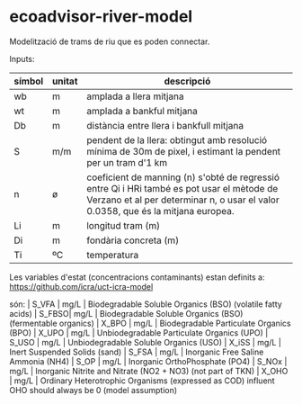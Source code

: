 # ecoadvisor-river-model

Modelització de trams de riu que es poden connectar.

Inputs:

|símbol|unitat|descripció|
|------|------|----------|
|wb    | m    |amplada a llera mitjana  |
|wt    | m    |amplada a bankful mitjana  |
|Db    | m    |distància entre llera i bankfull mitjana  |
|S     | m/m  |pendent de la llera: obtingut amb resolució mínima de 30m de pixel, i estimant la pendent per un tram d'1 km |
|n     | ø    |coeficient de manning (n) s'obté de regressió entre Qi i HRi també es pot usar el mètode de Verzano et al per determinar n, o usar el valor 0.0358, que és la mitjana europea. |
|Li    | m    |longitud tram (m) |
|Di    | m    |fondària concreta (m) |
|Ti    | ºC   |temperatura |

Les variables d'estat (concentracions contaminants) estan definits a:
https://github.com/icra/uct-icra-model

són:
| S_VFA | mg/L | Biodegradable   Soluble     Organics (BSO) (volatile fatty acids)
| S_FBSO| mg/L | Biodegradable   Soluble     Organics (BSO) (fermentable organics)
| X_BPO | mg/L | Biodegradable   Particulate Organics (BPO)
| X_UPO | mg/L | Unbiodegradable Particulate Organics (UPO)
| S_USO | mg/L | Unbiodegradable Soluble     Organics (USO)
| X_iSS | mg/L | Inert Suspended Solids (sand)
| S_FSA | mg/L | Inorganic Free Saline Ammonia (NH4)
| S_OP  | mg/L | Inorganic OrthoPhosphate (PO4)
| S_NOx | mg/L | Inorganic Nitrite and Nitrate (NO2 + NO3) (not part of TKN)
| X_OHO | mg/L | Ordinary Heterotrophic Organisms (expressed as COD) influent OHO should always be 0 (model assumption)
